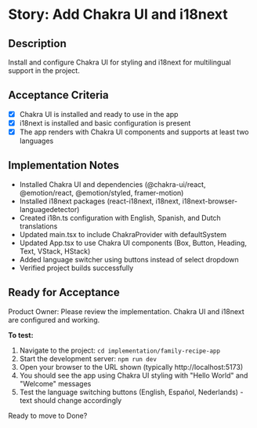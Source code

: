 # Story: Add Chakra UI and i18next

## Description
Install and configure Chakra UI for styling and i18next for multilingual support in the project.

## Acceptance Criteria
- [x] Chakra UI is installed and ready to use in the app
- [x] i18next is installed and basic configuration is present
- [x] The app renders with Chakra UI components and supports at least two languages

## Implementation Notes
- Installed Chakra UI and dependencies (@chakra-ui/react, @emotion/react, @emotion/styled, framer-motion)
- Installed i18next packages (react-i18next, i18next, i18next-browser-languagedetector)
- Created i18n.ts configuration with English, Spanish, and Dutch translations
- Updated main.tsx to include ChakraProvider with defaultSystem
- Updated App.tsx to use Chakra UI components (Box, Button, Heading, Text, VStack, HStack)
- Added language switcher using buttons instead of select dropdown
- Verified project builds successfully

## Ready for Acceptance
Product Owner: Please review the implementation. Chakra UI and i18next are configured and working.

**To test:**
1. Navigate to the project: `cd implementation/family-recipe-app`
2. Start the development server: `npm run dev`
3. Open your browser to the URL shown (typically http://localhost:5173)
4. You should see the app using Chakra UI styling with "Hello World" and "Welcome" messages
5. Test the language switching buttons (English, Español, Nederlands) - text should change accordingly

Ready to move to Done?
